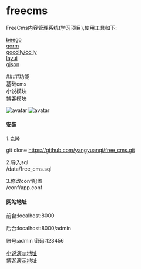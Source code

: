 # freecms
FreeCms内容管理系统(学习项目),使用工具如下:

[beego](https://beego.me)  
[gorm](https://github.com/jinzhu/gorm)  
[gocolly/colly](https://github.com/gocolly/colly)  
[layui](https://www.layui.com/)  
[gjson](https://github.com/tidwall/gjson)  

####功能  
基础cms  
小说模块  
博客模块

![avatar](20190621113357.png) ![avatar](20190621113451.png)

#### 安装
1.克隆

git clone https://github.com/yangyuanqi/free_cms.git

2.导入sql  
/data/free_cms.sql

3.修改conf配置  
/conf/app.conf

#### 网站地址
前台:localhost:8000  

后台:localhost:8000/admin  

账号:admin 密码:123456  

[小说演示地址](http://yyq6.cn/book)  
[博客演示地址](http://yyq6.cn)